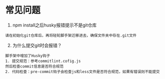 # 常见问题
1. npm install之后husky报错提示不是git仓库
```
请在初始化git仓库后，再将轻轮脚手架迁移进去，确保文件夹中存在.git文件
```
2. 为什么提交git时会报错？
```
脚手架中增加了Husky钩子
1. 提交规范：参考commitlint.cofig.js
然后检查commit信息是否符合规范
2. 代码检查：pre-commit钩子会检查js和less文件是否符合规范，如果有错误则不能提交
```